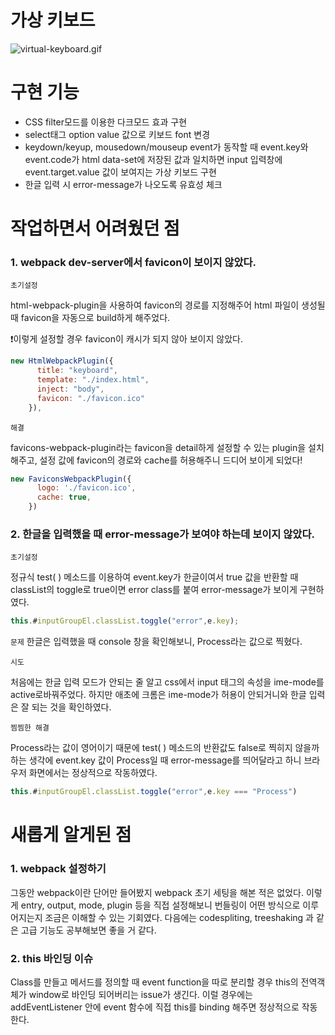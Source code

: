 # 가상 키보드

![virtual-keyboard.gif](https://s3.us-west-2.amazonaws.com/secure.notion-static.com/aafd2bee-12a9-4d98-a05e-ceaa53f5ac97/virtual-keyboard.gif?X-Amz-Algorithm=AWS4-HMAC-SHA256&X-Amz-Content-Sha256=UNSIGNED-PAYLOAD&X-Amz-Credential=AKIAT73L2G45EIPT3X45%2F20230101%2Fus-west-2%2Fs3%2Faws4_request&X-Amz-Date=20230101T135058Z&X-Amz-Expires=86400&X-Amz-Signature=ec9e997a03859d2e944bda864f648376fb7522f23169dbc8b7b6684457f7e384&X-Amz-SignedHeaders=host&x-id=GetObject)

# 구현 기능

- CSS filter모드를 이용한 다크모드 효과 구현
- select태그 option value 값으로 키보드 font 변경
- keydown/keyup, mousedown/mouseup event가 동작할 때 event.key와 event.code가 html data-set에 저장된 값과 일치하면 input 입력창에 event.target.value 값이 보여지는 가상 키보드 구현
- 한글 입력 시 error-message가 나오도록 유효성 체크

# 작업하면서 어려웠던 점

### 1. webpack dev-server에서 favicon이 보이지 않았다.

`초기설정`

html-webpack-plugin을 사용하여 favicon의 경로를 지정해주어 html 파일이 생성될 때 favicon을 자동으로 build하게 해주었다. 

❗이렇게 설정할 경우 favicon이 캐시가 되지 않아 보이지 않았다.

```jsx
new HtmlWebpackPlugin({
      title: "keyboard",
      template: "./index.html",
      inject: "body",
      favicon: "./favicon.ico"
    }),
```

`해결`

favicons-webpack-plugin라는 favicon을 detail하게 설정할 수 있는 plugin을 설치해주고, 설정 값에 favicon의 경로와 cache를 허용해주니 드디어 보이게 되었다!

```jsx
new FaviconsWebpackPlugin({
      logo: './favicon.ico',
      cache: true,
    })
```

### 2. 한글을 입력했을 때 error-message가 보여야 하는데 보이지 않았다.

`초기설정`

정규식 test( ) 메소드를 이용하여 event.key가 한글이여서 true 값을 반환할 때 classList의 toggle로 true이면 error class를 붙여 error-message가 보이게 구현하였다.

```jsx
this.#inputGroupEl.classList.toggle("error",e.key);
```

`문제`
한글은 입력했을 때 console 창을 확인해보니, Process라는 값으로 찍혔다.

`시도` 

처음에는 한글 입력 모드가 안되는 줄 알고 css에서 input 태그의 속성을 ime-mode를 active로바꿔주었다. 하지만 애초에 크롬은 ime-mode가 허용이 안되거니와 한글 입력은 잘 되는 것을 확인하였다.

`찜찜한 해결`

Process라는 값이 영어이기 때문에 test( ) 메소드의 반환값도 false로 찍히지 않을까 하는 생각에 event.key 값이 Process일 때 error-message를 띄어달라고 하니 브라우저 화면에서는 정상적으로 작동하였다.

```jsx
this.#inputGroupEl.classList.toggle("error",e.key === "Process")
```

# 새롭게 알게된 점

### 1. webpack 설정하기

그동안 webpack이란 단어만 들어봤지 webpack 초기 세팅을 해본 적은 없었다. 이렇게 entry, output, mode, plugin 등을 직접 설정해보니 번들링이 어떤 방식으로 이루어지는지 조금은 이해할 수 있는 기회였다. 다음에는 codespliting, treeshaking 과 같은 고급 기능도 공부해보면 좋을 거 같다.

### 2. this 바인딩 이슈

Class를 만들고 메서드를 정의할 때 event function을 따로 분리할 경우 this의 전역객체가 window로 바인딩 되어버리는 issue가 생긴다. 이럴 경우에는 addEventListener 안에 event 함수에 직접 this를 binding 해주면 정상적으로 작동한다.